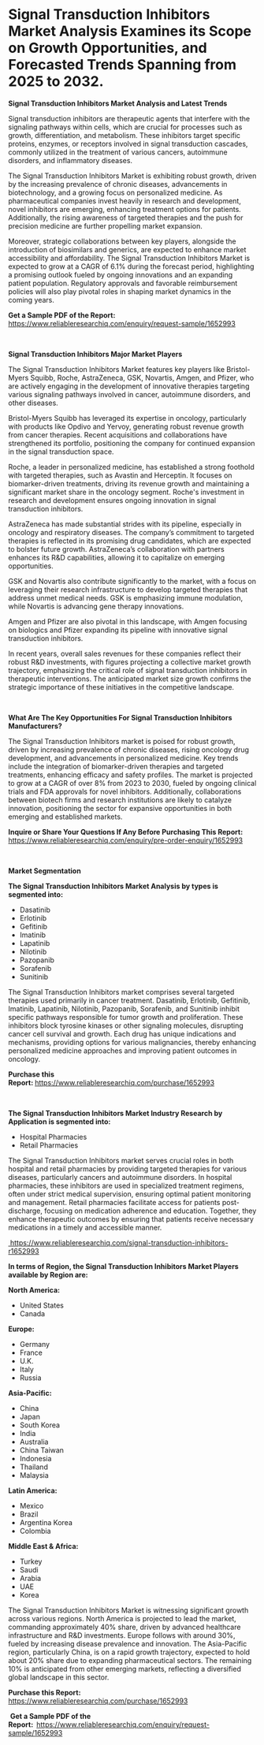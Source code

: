 <p><h1>Signal Transduction Inhibitors Market Analysis Examines its Scope on Growth Opportunities, and Forecasted Trends Spanning from 2025 to 2032.</h1></p><p><strong>Signal Transduction Inhibitors Market Analysis and Latest Trends</strong></p>
<p><p>Signal transduction inhibitors are therapeutic agents that interfere with the signaling pathways within cells, which are crucial for processes such as growth, differentiation, and metabolism. These inhibitors target specific proteins, enzymes, or receptors involved in signal transduction cascades, commonly utilized in the treatment of various cancers, autoimmune disorders, and inflammatory diseases. </p><p>The Signal Transduction Inhibitors Market is exhibiting robust growth, driven by the increasing prevalence of chronic diseases, advancements in biotechnology, and a growing focus on personalized medicine. As pharmaceutical companies invest heavily in research and development, novel inhibitors are emerging, enhancing treatment options for patients. Additionally, the rising awareness of targeted therapies and the push for precision medicine are further propelling market expansion.</p><p>Moreover, strategic collaborations between key players, alongside the introduction of biosimilars and generics, are expected to enhance market accessibility and affordability. The Signal Transduction Inhibitors Market is expected to grow at a CAGR of 6.1% during the forecast period, highlighting a promising outlook fueled by ongoing innovations and an expanding patient population. Regulatory approvals and favorable reimbursement policies will also play pivotal roles in shaping market dynamics in the coming years.</p></p>
<p><strong>Get a Sample PDF of the Report:&nbsp;</strong> <a href="https://www.reliableresearchiq.com/enquiry/request-sample/1652993?utm_campaign=3555&utm_medium=2&utm_source=Github&utm_content=ia&utm_term=16042025&utm_id=signal-transduction-inhibitors">https://www.reliableresearchiq.com/enquiry/request-sample/1652993</a></p>
<p>&nbsp;</p>
<p><strong>Signal Transduction Inhibitors Major Market Players</strong></p>
<p><p>The Signal Transduction Inhibitors Market features key players like Bristol-Myers Squibb, Roche, AstraZeneca, GSK, Novartis, Amgen, and Pfizer, who are actively engaging in the development of innovative therapies targeting various signaling pathways involved in cancer, autoimmune disorders, and other diseases.</p><p>Bristol-Myers Squibb has leveraged its expertise in oncology, particularly with products like Opdivo and Yervoy, generating robust revenue growth from cancer therapies. Recent acquisitions and collaborations have strengthened its portfolio, positioning the company for continued expansion in the signal transduction space.</p><p>Roche, a leader in personalized medicine, has established a strong foothold with targeted therapies, such as Avastin and Herceptin. It focuses on biomarker-driven treatments, driving its revenue growth and maintaining a significant market share in the oncology segment. Roche's investment in research and development ensures ongoing innovation in signal transduction inhibitors.</p><p>AstraZeneca has made substantial strides with its pipeline, especially in oncology and respiratory diseases. The company’s commitment to targeted therapies is reflected in its promising drug candidates, which are expected to bolster future growth. AstraZeneca’s collaboration with partners enhances its R&D capabilities, allowing it to capitalize on emerging opportunities.</p><p>GSK and Novartis also contribute significantly to the market, with a focus on leveraging their research infrastructure to develop targeted therapies that address unmet medical needs. GSK is emphasizing immune modulation, while Novartis is advancing gene therapy innovations.</p><p>Amgen and Pfizer are also pivotal in this landscape, with Amgen focusing on biologics and Pfizer expanding its pipeline with innovative signal transduction inhibitors.</p><p>In recent years, overall sales revenues for these companies reflect their robust R&D investments, with figures projecting a collective market growth trajectory, emphasizing the critical role of signal transduction inhibitors in therapeutic interventions. The anticipated market size growth confirms the strategic importance of these initiatives in the competitive landscape.</p></p>
<p>&nbsp;</p>
<p><strong>What Are The Key Opportunities For Signal Transduction Inhibitors Manufacturers?</strong></p>
<p><p>The Signal Transduction Inhibitors market is poised for robust growth, driven by increasing prevalence of chronic diseases, rising oncology drug development, and advancements in personalized medicine. Key trends include the integration of biomarker-driven therapies and targeted treatments, enhancing efficacy and safety profiles. The market is projected to grow at a CAGR of over 8% from 2023 to 2030, fueled by ongoing clinical trials and FDA approvals for novel inhibitors. Additionally, collaborations between biotech firms and research institutions are likely to catalyze innovation, positioning the sector for expansive opportunities in both emerging and established markets.</p></p>
<p><strong>Inquire or Share Your Questions If Any Before Purchasing This Report:</strong> <a href="https://www.reliableresearchiq.com/enquiry/pre-order-enquiry/1652993?utm_campaign=3555&utm_medium=2&utm_source=Github&utm_content=ia&utm_term=16042025&utm_id=signal-transduction-inhibitors">https://www.reliableresearchiq.com/enquiry/pre-order-enquiry/1652993</a></p>
<p>&nbsp;</p>
<p><strong>Market Segmentation</strong></p>
<p><strong>The Signal Transduction Inhibitors Market Analysis by types is segmented into:</strong></p>
<p><ul><li>Dasatinib</li><li>Erlotinib</li><li>Gefitinib</li><li>Imatinib</li><li>Lapatinib</li><li>Nilotinib</li><li>Pazopanib</li><li>Sorafenib</li><li>Sunitinib</li></ul></p>
<p><p>The Signal Transduction Inhibitors market comprises several targeted therapies used primarily in cancer treatment. Dasatinib, Erlotinib, Gefitinib, Imatinib, Lapatinib, Nilotinib, Pazopanib, Sorafenib, and Sunitinib inhibit specific pathways responsible for tumor growth and proliferation. These inhibitors block tyrosine kinases or other signaling molecules, disrupting cancer cell survival and growth. Each drug has unique indications and mechanisms, providing options for various malignancies, thereby enhancing personalized medicine approaches and improving patient outcomes in oncology.</p></p>
<p><strong>Purchase this Report:&nbsp;</strong><a href="https://www.reliableresearchiq.com/purchase/1652993?utm_campaign=3555&utm_medium=2&utm_source=Github&utm_content=ia&utm_term=16042025&utm_id=signal-transduction-inhibitors">https://www.reliableresearchiq.com/purchase/1652993</a></p>
<p>&nbsp;</p>
<p><strong>The Signal Transduction Inhibitors Market Industry Research by Application is segmented into:</strong></p>
<p><ul><li>Hospital Pharmacies</li><li>Retail Pharmacies</li></ul></p>
<p><p>The Signal Transduction Inhibitors market serves crucial roles in both hospital and retail pharmacies by providing targeted therapies for various diseases, particularly cancers and autoimmune disorders. In hospital pharmacies, these inhibitors are used in specialized treatment regimens, often under strict medical supervision, ensuring optimal patient monitoring and management. Retail pharmacies facilitate access for patients post-discharge, focusing on medication adherence and education. Together, they enhance therapeutic outcomes by ensuring that patients receive necessary medications in a timely and accessible manner.</p></p>
<p><a href="https://www.reliableresearchiq.com/signal-transduction-inhibitors-r1652993?utm_campaign=3555&utm_medium=2&utm_source=Github&utm_content=ia&utm_term=16042025&utm_id=signal-transduction-inhibitors">&nbsp;https://www.reliableresearchiq.com/signal-transduction-inhibitors-r1652993</a></p>
<p><strong>In terms of Region, the Signal Transduction Inhibitors Market Players available by Region are:</strong></p>
<p>
    <p> <strong> North America: </strong>
        <ul>
            <li>United States</li>
            <li>Canada</li>
        </ul>
        </p> 
    <p> <strong> Europe: </strong>
        <ul>
            <li>Germany</li>
            <li>France</li>
            <li>U.K.</li>
            <li>Italy</li>
            <li>Russia</li>
        </ul>
        </p> 
    <p> <strong> Asia-Pacific: </strong>
        <ul>
            <li>China</li>
            <li>Japan</li>
            <li>South Korea</li>
            <li>India</li>
            <li>Australia</li>
            <li>China Taiwan</li>
            <li>Indonesia</li>
            <li>Thailand</li>
            <li>Malaysia</li>
        </ul>
        </p> 
    <p> <strong> Latin America: </strong>
        <ul>
            <li>Mexico</li>
            <li>Brazil</li>
            <li>Argentina Korea</li>
            <li>Colombia</li>
        </ul>
        </p> 
    <p> <strong> Middle East & Africa: </strong>
        <ul>
            <li>Turkey</li>
            <li>Saudi</li>
            <li>Arabia</li>
            <li>UAE</li>
            <li>Korea</li>
        </ul>
    </p>
    </p>
<p><p>The Signal Transduction Inhibitors Market is witnessing significant growth across various regions. North America is projected to lead the market, commanding approximately 40% share, driven by advanced healthcare infrastructure and R&D investments. Europe follows with around 30%, fueled by increasing disease prevalence and innovation. The Asia-Pacific region, particularly China, is on a rapid growth trajectory, expected to hold about 20% share due to expanding pharmaceutical sectors. The remaining 10% is anticipated from other emerging markets, reflecting a diversified global landscape in this sector.</p></p>
<p><strong>Purchase this Report: </strong><a href="https://www.reliableresearchiq.com/purchase/1652993?utm_campaign=3555&utm_medium=2&utm_source=Github&utm_content=ia&utm_term=16042025&utm_id=signal-transduction-inhibitors">https://www.reliableresearchiq.com/purchase/1652993</a></p>
<p>&nbsp;<strong>Get a Sample PDF of the Report:&nbsp;&nbsp;</strong><a href="https://www.reliableresearchiq.com/enquiry/request-sample/1652993?utm_campaign=3555&utm_medium=2&utm_source=Github&utm_content=ia&utm_term=16042025&utm_id=signal-transduction-inhibitors">https://www.reliableresearchiq.com/enquiry/request-sample/1652993</a></p>
<p><strong></strong></p>
<p><p></p><p></p><p></p></p>